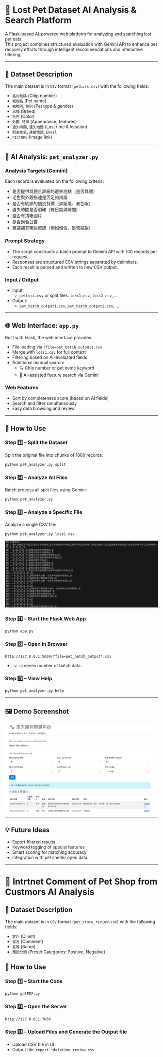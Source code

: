 
# 🐾 Lost Pet Dataset AI Analysis & Search Platform

A Flask-based AI-powered web platform for analyzing and searching lost pet data.  
This project combines structured evaluation with Gemini API to enhance pet recovery efforts through intelligent recommendations and interactive filtering.

---

## 📁 Dataset Description

The main dataset is in `CSV` format (`petLoss.csv`) with the following fields:

- `晶片號碼` (Chip number)  
- `寵物名` (Pet name)  
- `寵物別`, `性別` (Pet type & gender)  
- `品種` (Breed)  
- `毛色` (Color)  
- `外觀`, `特徵` (Appearance, features)  
- `遺失時間`, `遺失地點` (Lost time & location)  
- `飼主姓名`, `連絡電話`, `Email`  
- `PICTURE` (Image link)

---

## 🤖 AI Analysis: `pet_analyzer.py`

### Analysis Targets (Gemini)

Each record is evaluated on the following criteria:

- 是否提供具體且詳細的遺失地點（是否具體）
- 毛色與外觀描述是否足夠辨識
- 是否有明顯的個別特徵（如斷尾、異色眼）
- 遺失時間是否明確（有日期與時間）
- 是否有清晰圖片
- 是否適合公告
- 建議補充哪些資訊（例如個性、是否結紮）

### Prompt Strategy

- The script constructs a batch prompt to Gemini API with 100 records per request.
- Responses are structured CSV strings separated by delimiters.
- Each result is parsed and written to new CSV output.

### Input / Output

- Input:
  - `petLoss.csv` or split files: `loss1.csv`, `loss2.csv`, ...
- Output:
  - `pet_batch_output1.csv`, `pet_batch_output2.csv`, ...

---

## 🌐 Web Interface: `app.py`

Built with Flask, the web interface provides:

- File loading via `?file=pet_batch_output1.csv`
- Merge with `loss1.csv` for full context
- Filtering based on AI-evaluated fields
- Additional manual search:
  - 🔍 Chip number or pet name keyword
  - 🧠 AI-assisted feature search via Gemini

### Web Features

- Sort by completeness score (based on AI fields)
- Search and filter simultaneously
- Easy data browsing and review

---

## 🧪 How to Use

### Step 1️⃣ – Split the Dataset  
Split the original file into chunks of 1000 records:  
```bash
python pet_analyzer.py split
```

### Step 2️⃣ – Analyze All Files  
Batch process all split files using Gemini:  
```bash
python pet_analyzer.py
```

### Step 3️⃣ – Analyze a Specific File  
Analyze a single CSV file:  
```bash
python pet_analyzer.py loss1.csv
```
![ex](https://github.com/41171119H/Data-Structure/blob/main/autogen/petLoss/ex.png)
### Step 4️⃣ – Start the Flask Web App  
```bash
python app.py
```

### Step 5️⃣ – Open in Browser  
```
http://127.0.0.1:5000/?file=pet_batch_output*.csv
```
- * is series number of batch data.

### Step 6️⃣ – View Help  
```bash
python pet_analyzer.py help
```

---

## 🖼️ Demo Screenshot

![Demo](https://github.com/41171119H/Data-Structure/blob/main/autogen/petLoss/petLossDemo.png)

---

## 💡 Future Ideas

- Export filtered results
- Keyword tagging of special features
- Smart scoring for matching accuracy
- Integration with pet shelter open data

---

# 🐾 Intrtnet Comment of Pet Shop from Custmors AI Analysis

## 📁 Dataset Description
The main dataset is in `CSV` format (`pet_store_review.csv`) with the following fields:

- `客戶` (Client)  
- `留言` (Comment)  
- `星等` (Score)  
- `預設分類` (Preset Categories: Positive, Negative)  

## 🧪 How to Use

### Step 1️⃣ –  Start the Code   
 
```bash
python getPDF.py
```

### Step 2️⃣ – Open the Server  
  
```bash
http://127.0.0.1:7860
```

### Step 3️⃣ – Upload Files and Generate the Output file 
- Upload CSV file in UI 
- Output file: `report_*datatime_review.csv`

